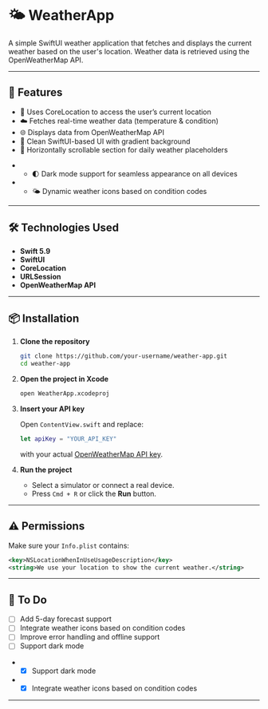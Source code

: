 # 🌤 WeatherApp

A simple SwiftUI weather application that fetches and displays the current weather based on the user's location. Weather data is retrieved using the OpenWeatherMap API.

---

## 🚀 Features

- 📍 Uses CoreLocation to access the user’s current location
- ☁️ Fetches real-time weather data (temperature & condition)
- 🌐 Displays data from OpenWeatherMap API
- 🎨 Clean SwiftUI-based UI with gradient background
- 📱 Horizontally scrollable section for daily weather placeholders
+ - 🌓 Dark mode support for seamless appearance on all devices
+ - 🌤 Dynamic weather icons based on condition codes

---

## 🛠 Technologies Used

- **Swift 5.9**
- **SwiftUI**
- **CoreLocation**
- **URLSession**
- **OpenWeatherMap API**

---

## 📦 Installation

1. **Clone the repository**

   ```bash
   git clone https://github.com/your-username/weather-app.git
   cd weather-app
   ```

2. **Open the project in Xcode**

   ```bash
   open WeatherApp.xcodeproj
   ```

3. **Insert your API key**

   Open `ContentView.swift` and replace:

   ```swift
   let apiKey = "YOUR_API_KEY"
   ```

   with your actual [OpenWeatherMap API key](https://openweathermap.org/api).

4. **Run the project**

   - Select a simulator or connect a real device.
   - Press `Cmd + R` or click the **Run** button.

---

## ⚠️ Permissions

Make sure your `Info.plist` contains:

```xml
<key>NSLocationWhenInUseUsageDescription</key>
<string>We use your location to show the current weather.</string>
```

---

## 📌 To Do

- [ ] Add 5-day forecast support
- [ ] Integrate weather icons based on condition codes
- [ ] Improve error handling and offline support
- [ ] Support dark mode
+ - [x] Support dark mode
+ - [x] Integrate weather icons based on condition codes

---


